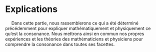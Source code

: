 # Explications

<p>&nbsp;&nbsp;&nbsp;&nbsp;
    Dans cette partie, nous rassemblerons ce qui a &eacute;t&eacute; d&eacute;termin&eacute; pr&eacute;c&eacute;demment pour expliquer math&eacute;matiquement et physiquement ce qu&rsquo;est la consonance. Nous mettrons ainsi en commun nos propres exp&eacute;riences et les th&eacute;ories des math&eacute;maticiens et physiciens pour comprendre la consonance dans toutes ses facettes.
</p>
